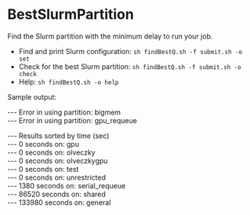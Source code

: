 # BestSlurmPartition

Find the Slurm partition with the minimum delay to run your job.

- Find and print Slurm configuration: `sh findBestQ.sh -f submit.sh -o set`
- Check for the best Slurm partition: `sh findBestQ.sh -f submit.sh -o check`
- Help: `sh findBestQ.sh -o help`

Sample output:

--- Error in using partition: bigmem  
--- Error in using partition: gpu_requeue  

--- Results sorted by time (sec)  
--- 0 seconds on: gpu  
--- 0 seconds on: olveczky  
--- 0 seconds on: olveczkygpu  
--- 0 seconds on: test  
--- 0 seconds on: unrestricted  
--- 1380 seconds on: serial_requeue  
--- 86520 seconds on: shared  
--- 133980 seconds on: general  
